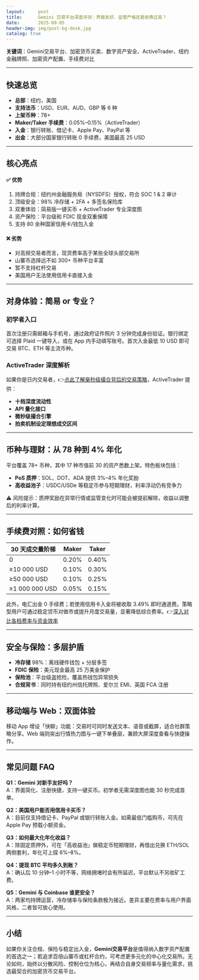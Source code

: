 ```yaml
---
layout:     post
title:      Gemini 交易平台深度评测：界面友好、监管严格还是收费过高？
date:       2025-09-05
header-img: img/post-bg-desk.jpg
catalog: true
---
```


**关键词**：Gemini交易平台、加密货币买卖、数字资产安全、ActiveTrader、纽约金融牌照、加密资产配置、手续费对比

---

## 快速总览
- **总部**：纽约，美国  
- **支持法币**：USD、EUR、AUD、GBP 等 6 种  
- **上架币种**：78+  
- **Maker/Taker 手续费**：0.05%–0.15%（ActiveTrader）  
- **入金**：银行转账、借记卡、Apple Pay、PayPal 等  
- **出金**：大部分国家银行转账 0 手续费，美国最高 25 USD  

---

## 核心亮点
#### ✅ 优势
1. 持牌合规：纽约州金融服务局（NYSDFS）授权，符合 SOC 1 & 2 审计  
2. 顶级安全：98% 冷存储 + 2FA + 多签名保险库  
3. 双重体验：简易版一键买币 + ActiveTrader 专业深度图  
4. 资产保险：平台级和 FDIC 现金双重保障  
5. 支持 80 余种国家信用卡/钱包入金  

#### ❌ 劣势
- 对高频交易者而言，现货费率高于某些全球头部交易所  
- 山寨币选择远不如 300+ 币种平台丰富  
- 暂不支持杠杆交易  
- 美国用户无法使用信用卡直接入金  

---

## 对身体验：简易 or 专业？

### 初学者入口
首次注册只需邮箱与手机号，通过政府证件照片 3 分钟完成身份验证。银行绑定可选择 Plaid 一键导入，或在 App 内手动填写账号。首次入金最低 10 USD 即可交易 BTC、ETH 等主流币种。

### ActiveTrader 深度解析
如果你是日内交易者，👉[点此了解毫秒级撮合背后的交易策略](https://okxdog.com/)，ActiveTrader 提供：
- **十档深度流动性**  
- **API 量化接口**  
- **微秒级撮合引擎**  
- **拍卖机制设定理想成交区间**

---

## 币种与理财：从 78 种到 4% 年化

平台覆盖 78+ 币种，其中 17 种市值前 30 的资产悉数上架。特色板块包括：
- **PoS 质押**：SOL、DOT、ADA 提供 3%–4% 年化奖励  
- **高收益池子**：USDC/USDe 等稳定币参与短期理财，利率浮动仍有竞争力  

⚠️ 风险提示：质押奖励在异常行情或监管变化时可能会被提前解除，收益以调整后的利率计算。

---

## 手续费对照：如何省钱
| 30 天成交量阶梯         | Maker | Taker |
|-----------------------|-------|-------|
| 0                     | 0.20% | 0.40% |
| ≥10 000 USD           | 0.10% | 0.30% |
| ≥50 000 USD           | 0.10% | 0.25% |
| ≥1 000 000 USD        | 0.05% | 0.15% |

此外，电汇出金 0 手续费；若使用信用卡入金将被收取 3.49% 即时通道费。策略型用户可通过稳定贷币对做市或提升月度交易量，显著降低综合费率。👉[深入对比各档费率与资金效率](https://okxdog.com/)

---

## 安全与保险：多层护盾
- **冷存储** 98%：离线硬件钱包 + 分层多签  
- **FDIC 保险**：美元现金最高 25 万美金保护  
- **保险池**：平台级盗抢险，覆盖热钱包异常损失  
- **合规背书**：同时持有纽约州信托牌照、爱尔兰 EMI、英国 FCA 注册

---

## 移动端与 Web：双面体验
移动 App 增设「快聊」功能：交易时可同时发送文本、语音或截屏，适合社群策略分享。Web 端则突出行情热力图与一键下单叠层，兼顾大屏深度查看与快捷操作。

---

## 常见问题 FAQ

**Q1：Gemini 对新手友好吗？**  
A：界面简化、注册快捷，支持一键买币。初学者无需深度图也能 30 秒完成首单。

**Q2：美国用户能否用信用卡买币？**  
A：目前仅支持借记卡、PayPal 或银行转账入金。如需最低门槛购币，可先在 Apple Pay 预载小额资金。

**Q3：如何最大化年化收益？**  
A：除固定质押外，可在「高收益池」做稳定币短期理财，再借出兑换 ETH/SOL 两侧套利，年化可上探 6%–8%。

**Q4：提现 BTC 平均多久到账？**  
A：确认后 10 分钟–1 小时不等，网络拥堵时会有所延迟，平台默认不另收矿工费。

**Q5：Gemini 与 Coinbase 谁更安全？**  
A：两家均持牌运营，冷存储率与保险条款极为接近。差异主要在费率与用户界面风格，二者皆可放心使用。

---

## 小结
如果你关注合规、保险与稳定出入金，**Gemini交易平台**是值得纳入数字资产配置的首选之一；若追求百倍山寨币或杠杆合约，可考虑更多元化的中心化交易所。无论如何，始终以分散风险、控制仓位为核心，再结合自身交易频率与量化需求，挑选最契合的加密货币交易平台。